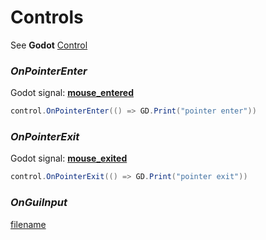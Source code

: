 # Controls

See **Godot** [Control](https://docs.godotengine.org/en/stable/classes/class_control.html)

### _OnPointerEnter_
Godot signal: [**mouse_entered**](https://docs.godotengine.org/en/stable/classes/class_collisionobject2d.html#class-collisionobject2d)

```csharp
control.OnPointerEnter(() => GD.Print("pointer enter"))
```

### _OnPointerExit_
Godot signal: [**mouse_exited**](https://docs.godotengine.org/en/stable/classes/class_collisionobject2d.html#class-collisionobject2d)
```csharp
control.OnPointerExit(() => GD.Print("pointer exit"))
```

### _OnGuiInput_  
[filename](todo.md ':include')